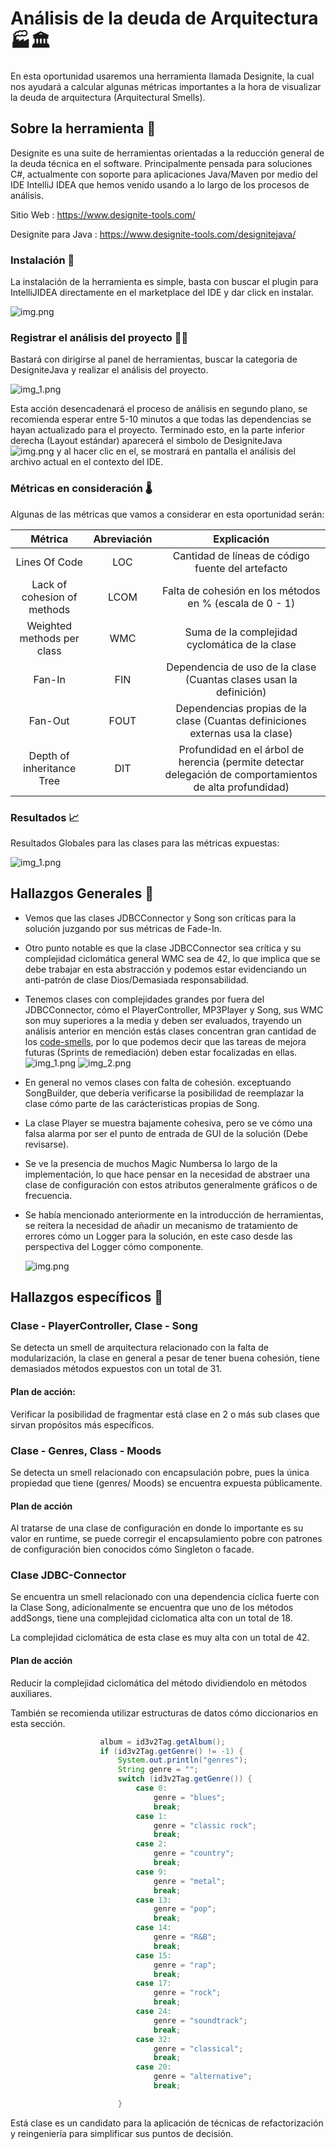 # Análisis de la deuda de Arquitectura 🏭🏛

En esta oportunidad usaremos una herramienta llamada Designite, la cual nos ayudará a calcular algunas métricas 
importantes a la hora de visualizar la deuda de arquitectura (Arquitectural Smells). 

## Sobre la herramienta 🔨

Designite es una suite de herramientas orientadas a la reducción general de la deuda técnica en el software. 
Principalmente pensada para soluciones C#, actualmente con soporte para aplicaciones Java/Maven por medio del IDE
IntelliJ IDEA que hemos venido usando a lo largo de los procesos de análisis. 

Sitio Web : https://www.designite-tools.com/

Designite para Java : https://www.designite-tools.com/designitejava/


### Instalación  🔋

La instalación de la herramienta es simple, basta con buscar el plugin para IntelliJIDEA directamente en el marketplace 
del IDE y dar click en instalar. 

![img.png](Resources/designitePlugin.png)

### Registrar el análisis del proyecto 🧑‍🔬

Bastará con dirigirse al panel de herramientas, buscar la categoria de DesigniteJava y realizar el análisis del proyecto. 

![img_1.png](Resources/Analisys.png)

Esta acción desencadenará el proceso de análisis en segundo plano, se recomienda esperar entre 5-10 minutos a que todas 
las dependencias se hayan actualizado para el proyecto. Terminado esto, en la parte inferior derecha (Layout estándar)
aparecerá el simbolo de DesigniteJava ![img.png](Resources/DesigniteLogo.png) y al hacer clic en el, se mostrará en pantalla el análisis del 
archivo actual en el contexto del IDE. 

### Métricas en consideración 🌡

Algunas de las métricas que vamos a considerar en esta oportunidad serán: 

|             Métrica             | Abreviación |                                               Explicación                                                |
|:-------------------------------:|:-----------:|:--------------------------------------------------------------------------------------------------------:|
|          Lines Of Code          |     LOC     |                            Cantidad de líneas de código fuente del artefacto                             | 
| Lack of cohesion of methods     |    LCOM     |                         Falta de cohesión en los métodos en % (escala de 0 - 1)                          |
|   Weighted methods per class    |     WMC     |                              Suma de la complejidad cyclomática de la clase                              |
|             Fan-In              |     FIN     |                    Dependencia de uso de la clase (Cuantas clases usan la definición)                    |
|             Fan-Out             |    FOUT     |              Dependencias propias de la clase (Cuantas definiciones externas usa la clase)               |
|    Depth of inheritance Tree    |     DIT     | Profundidad en el árbol de herencia (permite detectar delegación de comportamientos de alta profundidad) |

### Resultados 📈

Resultados Globales para las clases para las métricas expuestas: 

![img_1.png](Resources/ArqResults.png)

## Hallazgos Generales 🔎

- Vemos que las clases JDBCConnector y Song son críticas para la solución juzgando por sus métricas de Fade-In. 


- Otro punto notable es que la clase JDBCConnector sea crítica y su complejidad ciclomática general WMC sea de 42, lo que implica que se debe trabajar en esta abstracción y podemos estar evidenciando un anti-patrón de clase Dios/Demasiada responsabilidad. 


- Tenemos clases con complejidades grandes por fuera del JDBCConnector, cómo el PlayerController, MP3Player y Song, sus WMC son muy superiores a la media y deben ser evaluados, trayendo un análisis anterior en mención estás clases concentran gran cantidad de los [code-smells](https://github.com/sc-martinez/Player/blob/master/Code-Smells.md), por lo que podemos decir que las tareas de mejora futuras (Sprints de remediación) deben estar focalizadas en ellas. 
    ![img_1.png](Resources/Smells1.png)
    ![img_2.png](Resources/Smells2.png)
- En general no vemos clases con falta de cohesión. exceptuando SongBuilder, que debería verificarse la posibilidad de reemplazar la clase cómo parte de las carácteristicas propias de Song. 


- La clase Player se muestra bajamente cohesiva, pero se ve cómo una falsa alarma por ser el punto de entrada de GUI de la solución (Debe revisarse). 


- Se ve la presencia de muchos Magic Numbersa lo largo de la implementación, lo que hace pensar en la necesidad de abstraer una clase de configuración con estos atributos generalmente gráficos o de frecuencia. 


- Se había mencionado anteriormente en la introducción de herramientas, se reitera la necesidad de añadir un mecanismo de tratamiento de errores cómo un Logger para la solución, en este caso desde las perspectiva del Logger cómo componente. 

    ![img.png](Resources/loggerFinding.png)

## Hallazgos específicos 🔎

### Clase - PlayerController, Clase - Song 

Se detecta un smell de arquitectura relacionado con la falta de modularización, la clase en general a pesar de tener buena cohesión, tiene demasiados métodos expuestos con un total de 31.

#### Plan de acción:

Verificar la posibilidad de fragmentar está clase en 2 o más sub clases que sirvan propósitos más específicos. 

### Clase - Genres, Class - Moods

Se detecta un smell relacionado con encapsulación pobre, pues la única propiedad que tiene (genres/ Moods) se encuentra expuesta públicamente.

#### Plan de acción

Al tratarse de una clase de configuración en donde lo importante es su valor en runtime, se puede corregir el encapsulamiento pobre con patrones de configuración bien conocidos cómo Singleton o facade. 

### Clase JDBC-Connector

Se encuentra un smell relacionado con una dependencia cíclica fuerte con la Clase Song, adicionalmente se encuentra que uno de los métodos addSongs, tiene una complejidad ciclomatica alta con un total de 18. 

La complejidad ciclomática de esta clase es muy alta con un total de 42. 
#### Plan de acción

Reducir la complejidad ciclomática del método dividiendolo en métodos auxiliares. 

También se recomienda utilizar estructuras de datos cómo diccionarios en esta sección.

```java
                    album = id3v2Tag.getAlbum();
                    if (id3v2Tag.getGenre() != -1) {
                        System.out.println("genres");
                        String genre = "";
                        switch (id3v2Tag.getGenre()) {
                            case 0:
                                genre = "blues";
                                break;
                            case 1:
                                genre = "classic rock";
                                break;
                            case 2:
                                genre = "country";
                                break;
                            case 9:
                                genre = "metal";
                                break;
                            case 13:
                                genre = "pop";
                                break;
                            case 14:
                                genre = "R&B";
                                break;
                            case 15:
                                genre = "rap";
                                break;
                            case 17:
                                genre = "rock";
                                break;
                            case 24:
                                genre = "soundtrack";
                                break;
                            case 32:
                                genre = "classical";
                                break;
                            case 20:
                                genre = "alternative";
                                break;

                        }
```

Está clase es un candidato para la aplicación de técnicas de refactorización y reingeniería para simplificar sus puntos de decisión. 

